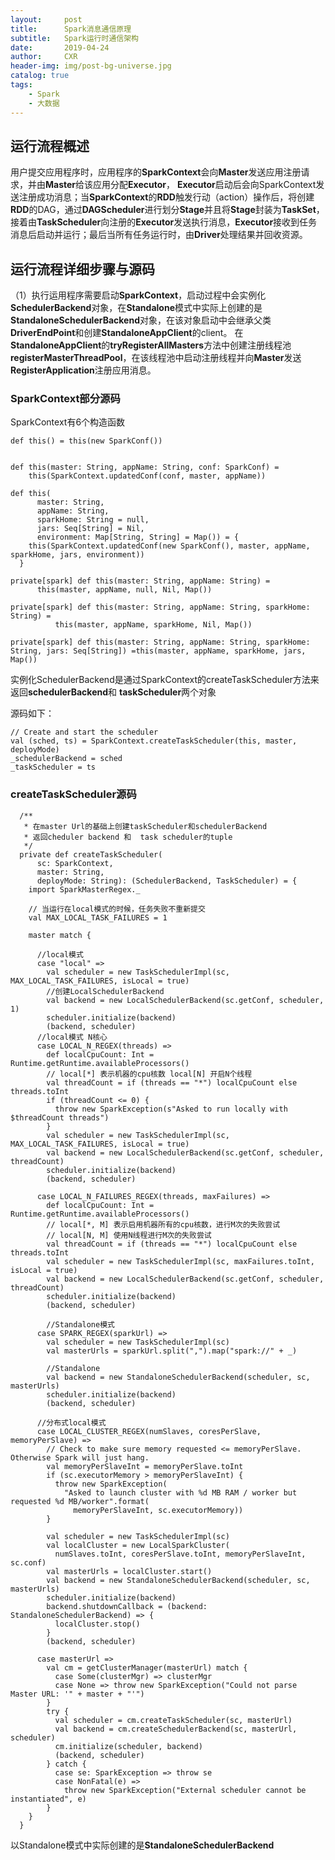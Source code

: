 ```yaml
---
layout:     post
title:      Spark消息通信原理
subtitle:   Spark运行时通信架构
date:       2019-04-24
author:     CXR
header-img: img/post-bg-universe.jpg
catalog: true
tags:
    - Spark
    - 大数据
---
```


## 运行流程概述
用户提交应用程序时，应用程序的**SparkContext**会向**Master**发送应用注册请求，并由**Master**给该应用分配**Executor**， **Executor**启动后会向SparkContext发送注册成功消息；当**SparkContext**的**RDD**触发行动（action）操作后，将创建**RDD**的DAG，通过**DAGScheduler**进行划分**Stage**并且将**Stage**封装为**TaskSet**，接着由**TaskScheduler**向注册的**Executor**发送执行消息，**Executor**接收到任务消息后启动并运行；最后当所有任务运行时，由**Driver**处理结果并回收资源。


## 运行流程详细步骤与源码

（1）执行运用程序需要启动**SparkContext**，启动过程中会实例化**SchedulerBackend**对象，在**Standalone**模式中实际上创建的是**StandaloneSchedulerBackend**对象，在该对象启动中会继承父类**DriverEndPoint**和创建**StandaloneAppClient**的client。
在**StandaloneAppClient**的**tryRegisterAllMasters**方法中创建注册线程池**registerMasterThreadPool**，在该线程池中启动注册线程并向**Master**发送**RegisterApplication**注册应用消息。

### SparkContext部分源码
SparkContext有6个构造函数
```
def this() = this(new SparkConf())


def this(master: String, appName: String, conf: SparkConf) =
    this(SparkContext.updatedConf(conf, master, appName))

def this(
      master: String,
      appName: String,
      sparkHome: String = null,
      jars: Seq[String] = Nil,
      environment: Map[String, String] = Map()) = {
    this(SparkContext.updatedConf(new SparkConf(), master, appName, sparkHome, jars, environment))
  }

private[spark] def this(master: String, appName: String) =
      this(master, appName, null, Nil, Map())

private[spark] def this(master: String, appName: String, sparkHome: String) =
          this(master, appName, sparkHome, Nil, Map())

private[spark] def this(master: String, appName: String, sparkHome: String, jars: Seq[String]) =this(master, appName, sparkHome, jars, Map())
```

实例化SchedulerBackend是通过SparkContext的createTaskScheduler方法来返回**schedulerBackend**和
**taskScheduler**两个对象

源码如下：
```
// Create and start the scheduler
val (sched, ts) = SparkContext.createTaskScheduler(this, master, deployMode)
_schedulerBackend = sched
_taskScheduler = ts
```

### createTaskScheduler源码

```
  /**
   * 在master Url的基础上创建taskScheduler和schedulerBackend
   * 返回cheduler backend 和  task scheduler的tuple
   */
  private def createTaskScheduler(
      sc: SparkContext,
      master: String,
      deployMode: String): (SchedulerBackend, TaskScheduler) = {
    import SparkMasterRegex._

    // 当运行在local模式的时候，任务失败不重新提交
    val MAX_LOCAL_TASK_FAILURES = 1

    master match {

      //local模式
      case "local" =>
        val scheduler = new TaskSchedulerImpl(sc, MAX_LOCAL_TASK_FAILURES, isLocal = true)
        //创建LocalSchedulerBackend
        val backend = new LocalSchedulerBackend(sc.getConf, scheduler, 1)
        scheduler.initialize(backend)
        (backend, scheduler)
      //local模式 N核心
      case LOCAL_N_REGEX(threads) =>
        def localCpuCount: Int = Runtime.getRuntime.availableProcessors()
        // local[*] 表示机器的cpu核数 local[N] 开启N个线程
        val threadCount = if (threads == "*") localCpuCount else threads.toInt
        if (threadCount <= 0) {
          throw new SparkException(s"Asked to run locally with $threadCount threads")
        }
        val scheduler = new TaskSchedulerImpl(sc, MAX_LOCAL_TASK_FAILURES, isLocal = true)
        val backend = new LocalSchedulerBackend(sc.getConf, scheduler, threadCount)
        scheduler.initialize(backend)
        (backend, scheduler)

      case LOCAL_N_FAILURES_REGEX(threads, maxFailures) =>
        def localCpuCount: Int = Runtime.getRuntime.availableProcessors()
        // local[*, M] 表示启用机器所有的cpu核数，进行M次的失败尝试
        // local[N, M] 使用N线程进行M次的失败尝试
        val threadCount = if (threads == "*") localCpuCount else threads.toInt
        val scheduler = new TaskSchedulerImpl(sc, maxFailures.toInt, isLocal = true)
        val backend = new LocalSchedulerBackend(sc.getConf, scheduler, threadCount)
        scheduler.initialize(backend)
        (backend, scheduler)

        //Standalone模式
      case SPARK_REGEX(sparkUrl) =>
        val scheduler = new TaskSchedulerImpl(sc)
        val masterUrls = sparkUrl.split(",").map("spark://" + _)

        //Standalone
        val backend = new StandaloneSchedulerBackend(scheduler, sc, masterUrls)
        scheduler.initialize(backend)
        (backend, scheduler)

      //分布式local模式
      case LOCAL_CLUSTER_REGEX(numSlaves, coresPerSlave, memoryPerSlave) =>
        // Check to make sure memory requested <= memoryPerSlave. Otherwise Spark will just hang.
        val memoryPerSlaveInt = memoryPerSlave.toInt
        if (sc.executorMemory > memoryPerSlaveInt) {
          throw new SparkException(
            "Asked to launch cluster with %d MB RAM / worker but requested %d MB/worker".format(
              memoryPerSlaveInt, sc.executorMemory))
        }

        val scheduler = new TaskSchedulerImpl(sc)
        val localCluster = new LocalSparkCluster(
          numSlaves.toInt, coresPerSlave.toInt, memoryPerSlaveInt, sc.conf)
        val masterUrls = localCluster.start()
        val backend = new StandaloneSchedulerBackend(scheduler, sc, masterUrls)
        scheduler.initialize(backend)
        backend.shutdownCallback = (backend: StandaloneSchedulerBackend) => {
          localCluster.stop()
        }
        (backend, scheduler)

      case masterUrl =>
        val cm = getClusterManager(masterUrl) match {
          case Some(clusterMgr) => clusterMgr
          case None => throw new SparkException("Could not parse Master URL: '" + master + "'")
        }
        try {
          val scheduler = cm.createTaskScheduler(sc, masterUrl)
          val backend = cm.createSchedulerBackend(sc, masterUrl, scheduler)
          cm.initialize(scheduler, backend)
          (backend, scheduler)
        } catch {
          case se: SparkException => throw se
          case NonFatal(e) =>
            throw new SparkException("External scheduler cannot be instantiated", e)
        }
    }
  }
```
以Standalone模式中实际创建的是**StandaloneSchedulerBackend**
